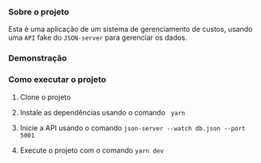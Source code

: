 ### Sobre o projeto

Esta é uma aplicação de um sistema de gerenciamento de custos, usando uma `API` fake do `JSON-server` para gerenciar os dados.

### Demonstração


### Como executar o projeto

1. Clone o projeto 
2. Instale as dependências usando o comando
`` 
yarn 
``
4. Inicie a API usando o comando 
``
json-server --watch db.json --port 5001
``

5. Execute o projeto com o comando 
``
yarn dev 
``
